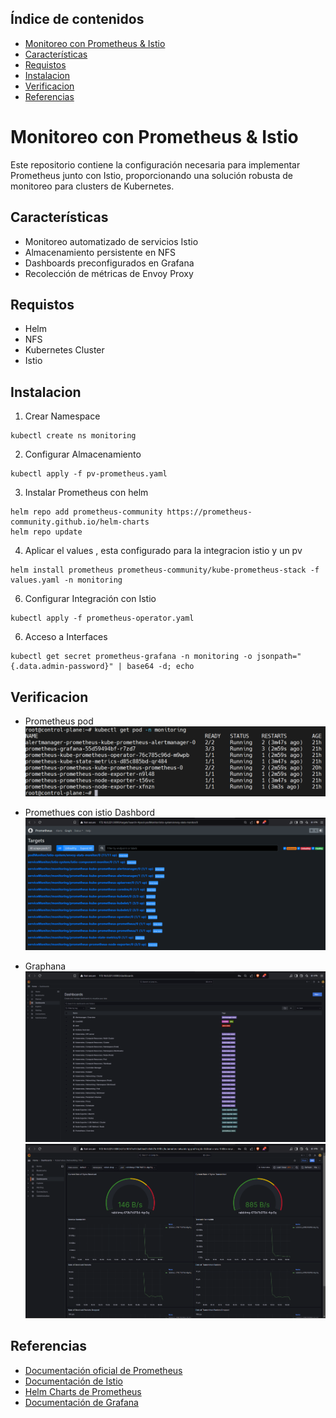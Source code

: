 ## Índice de contenidos
* [Monitoreo con Prometheus & Istio](#item1)
* [Características](#item2)
* [Requistos](#item3)
* [Instalacion](#item4)
* [Verificacion](#item5)
* [Referencias](#item6)

<a name="item1"></a>
# Monitoreo con Prometheus & Istio

Este repositorio contiene la configuración necesaria para implementar Prometheus junto con Istio, proporcionando una solución robusta de monitoreo para clusters de Kubernetes.

<a name="item2"></a>
## Características

- Monitoreo automatizado de servicios Istio
- Almacenamiento persistente en NFS
- Dashboards preconfigurados en Grafana
- Recolección de métricas de Envoy Proxy

<a name="item3"></a>
## Requistos

- Helm
- NFS
- Kubernetes Cluster
- Istio 

<a name="item4"></a>
## Instalacion

1. Crear Namespace
```
kubectl create ns monitoring
```
2. Configurar Almacenamiento
```
kubectl apply -f pv-prometheus.yaml
```
3. Instalar Prometheus con helm
```
helm repo add prometheus-community https://prometheus-community.github.io/helm-charts
helm repo update
```
4. Aplicar el values , esta configurado para la integracion istio y un pv
```
helm install prometheus prometheus-community/kube-prometheus-stack -f values.yaml -n monitoring
```

6. Configurar Integración con Istio
```
kubectl apply -f prometheus-operator.yaml
```
6. Acceso a Interfaces
```
kubectl get secret prometheus-grafana -n monitoring -o jsonpath="{.data.admin-password}" | base64 -d; echo
```

<a name="item5"></a>
## Verificacion
- Prometheus pod 
![pod-prometheus](https://github.com/Andherson333333/robot-shop/blob/master/image/robot-shop-prometues-1.png)

- Promethues con istio Dashbord
![dashbord](https://github.com/Andherson333333/robot-shop/blob/master/image/robot-shop-prometues-3.png)

- Graphana 
![grapahan-1](https://github.com/Andherson333333/robot-shop/blob/master/image/robot-shop-graphana-2.png)
![graphana-2](https://github.com/Andherson333333/robot-shop/blob/master/image/robot-shop-graphana-1.png)

<a name="item7"></a>
## Referencias

- [Documentación oficial de Prometheus](https://prometheus.io/docs/introduction/overview/)
- [Documentación de Istio](https://istio.io/latest/docs/ops/integrations/prometheus/)
- [Helm Charts de Prometheus](https://github.com/prometheus-community/helm-charts)
- [Documentación de Grafana](https://grafana.com/docs/grafana/latest/)

